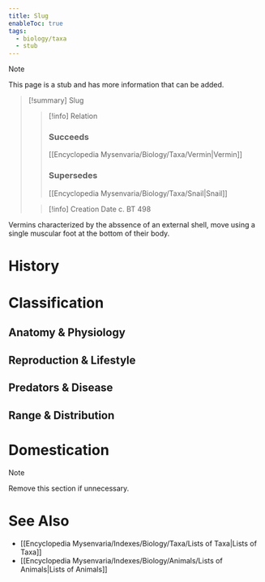 ```yaml
---
title: Slug
enableToc: true
tags:
  - biology/taxa
  - stub
---
```


> [!note]
> This page is a stub and has more information that can be added.

> [!summary] Slug
> > [!info] Relation
> > ### Succeeds
> > [[Encyclopedia Mysenvaria/Biology/Taxa/Vermin|Vermin]]
> > ### Supersedes
> > [[Encyclopedia Mysenvaria/Biology/Taxa/Snail|Snail]]
>
> > [!info] Creation Date
> > c. BT 498

Vermins characterized by the abssence of an external shell, move using a single muscular foot at the bottom of their body.
# History

# Classification
## Anatomy & Physiology

## Reproduction & Lifestyle

## Predators & Disease

## Range & Distribution

# Domestication

> [!note]
> Remove this section if unnecessary.
# See Also
- [[Encyclopedia Mysenvaria/Indexes/Biology/Taxa/Lists of Taxa|Lists of Taxa]]
- [[Encyclopedia Mysenvaria/Indexes/Biology/Animals/Lists of Animals|Lists of Animals]]